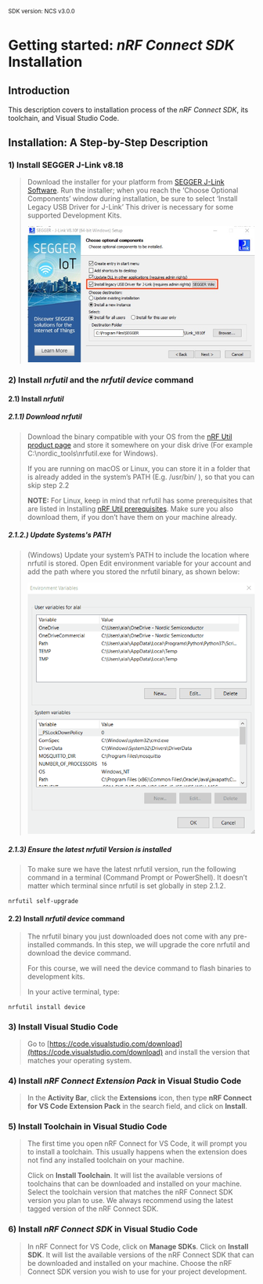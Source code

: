 <sup>SDK version: NCS v3.0.0 </sup>

# Getting started: _nRF Connect SDK_ Installation

## Introduction

This description covers to installation process of the _nRF Connect SDK_, its toolchain, and Visual Studio Code. 

## Installation: A Step-by-Step Description 

### 1) Install SEGGER J-Link v8.18
   
   > Download the installer for your platform from [SEGGER J-Link Software](https://www.segger.com/downloads/jlink/#J-LinkSoftwareAndDocumentationPack). Run the installer; when you reach the ‘Choose Optional Components’ window during installation, be sure to select ‘Install Legacy USB Driver for J-Link’ This driver is necessary for some supported Development Kits.
   >
   > ![image](images/DEV_installation/jlink.jpg)   
      
### 2) Install _nrfutil_ and the _nrfutil device_ command
#### 2.1) Install _nrfutil_
##### 2.1.1) Download nrfutil
   > Download the binary compatible with your OS from the [nRF Util product page](https://www.nordicsemi.com/Products/Development-tools/nRF-Util/Download?lang=en#infotabs) and store it somewhere on your disk drive (For example C:\nordic_tools\nrfutil.exe for Windows).
   >
   > If you are running on macOS or Linux, you can store it in a folder that is already added in the system’s PATH (E.g. /usr/bin/ ), so that you can skip step 2.2
   >
   >  __NOTE:__ For Linux, keep in mind that nrfutil has some prerequisites that are listed in Installing [nRF Util prerequisites](https://docs.nordicsemi.com/bundle/nrfutil/page/guides/installing.html#prerequisites). Make sure you also download them, if you don’t have them on your machine already.
 
##### 2.1.2.) Update Systems's PATH

   > (Windows) Update your system’s PATH to include the location where nrfutil is stored. Open Edit environment variable for your account and add the path where you stored the nrfutil binary, as shown below:
   >
   > ![image](images/DEV_installation/update_PATH.gif)

##### 2.1.3) Ensure the latest nrfutil Version is installed

   > To make sure we have the latest nrfutil version, run the following command in a terminal (Command Prompt or PowerShell). It doesn’t matter which terminal since nrfutil is set globally in step 2.1.2.

    nrfutil self-upgrade



 #### 2.2) Install _nrfutil device_ command
   > The nrfutil binary you just downloaded does not come with any pre-installed commands. In this step, we will upgrade the core nrfutil and download the device command.
   >
   > For this course, we will need the device command to flash binaries to development kits.
   >
   > In your active terminal, type:

    nrfutil install device

### 3) Install Visual Studio Code

> Go to [https://code.visualstudio.com/download](https://code.visualstudio.com/download) and install the version that matches your operating system.

### 4) Install _nRF Connect Extension Pack_ in Visual Studio Code

> In the __Activity Bar__, click the __Extensions__ icon, then type __nRF Connect for VS Code Extension Pack__ in the search field, and click on __Install__.

### 5) Install Toolchain in Visual Studio Code

> The first time you open nRF Connect for VS Code, it will prompt you to install a toolchain. This usually happens when the extension does not find any installed toolchain on your machine.
>
> Click on __Install Toolchain__. It will list the available versions of toolchains that can be downloaded and installed on your machine. Select the toolchain version that matches the nRF Connect SDK version you plan to use. We always recommend using the latest tagged version of the nRF Connect SDK.

### 6) Install _nRF Connect SDK_ in Visual Studio Code

> In nRF Connect for VS Code, click on __Manage SDKs__. Click on __Install SDK__. It will list the available versions of the nRF Connect SDK that can be downloaded and installed on your machine. Choose the nRF Connect SDK version you wish to use for your project development.
